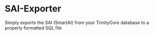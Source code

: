 SAI-Exporter
============

Simply exports the SAI (SmartAI) from your TrinityCore database to a properly formatted SQL file
